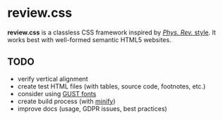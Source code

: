 # review.css

**review.css** is a classless CSS framework inspired by [_Phys. Rev._ style](https://cdn.journals.aps.org/files/styleguide-pr.pdf). It works best with well-formed semantic HTML5 websites.

## TODO

- verify vertical alignment
- create test HTML files (with tables, source code, footnotes, etc.)
- consider using [GUST fonts](https://www.gust.org.pl/projects/e-foundry)
- create build process (with [minify](https://github.com/tdewolff/minify))
- improve docs (usage, GDPR issues, best practices)
